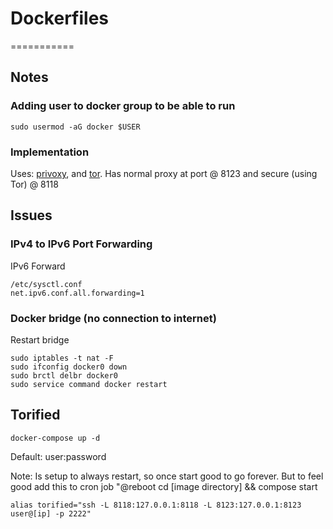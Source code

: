 # Dockerfiles
===========
## Notes

### Adding user to docker group to be able to run
```
sudo usermod -aG docker $USER
```

### Implementation

Uses: [privoxy](https://www.privoxy.org/), and [tor](https://www.torproject.org/).  Has normal proxy at port @ 8123 and secure (using Tor) @ 8118

## Issues

### IPv4 to IPv6 Port Forwarding
IPv6 Forward
```
/etc/sysctl.conf
net.ipv6.conf.all.forwarding=1
```
### Docker bridge (no connection to internet)
Restart bridge
```
sudo iptables -t nat -F
sudo ifconfig docker0 down
sudo brctl delbr docker0
sudo service command docker restart
```
## Torified
```
docker-compose up -d
```
Default: user:password

Note:  Is setup to always restart, so once start good to go forever.  But to feel good add this to cron job "@reboot cd [image directory] && compose start

```
alias torified="ssh -L 8118:127.0.0.1:8118 -L 8123:127.0.0.1:8123 user@[ip] -p 2222"
```
